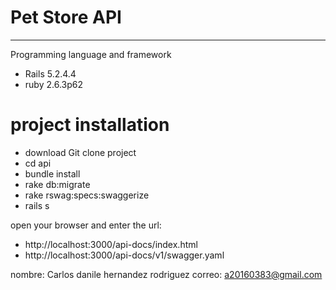 #  Pet Store API
----

 Programming language and framework 

  - Rails 5.2.4.4
  - ruby 2.6.3p62 

# project installation

  - download Git clone project 
  - cd api
  - bundle install
  - rake db:migrate 
  - rake rswag:specs:swaggerize
  - rails s 


open your browser and enter the url:

  - http://localhost:3000/api-docs/index.html
  - http://localhost:3000/api-docs/v1/swagger.yaml


nombre: Carlos danile hernandez rodriguez 
correo: a20160383@gmail.com

